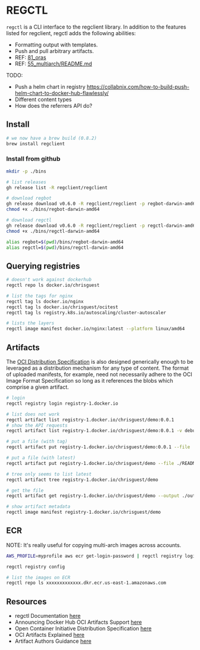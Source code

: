 # REGCTL

`regctl` is a CLI interface to the regclient library. In addition to the features listed for regclient, regctl adds the following abilities:

* Formatting output with templates.
* Push and pull arbitrary artifacts.
* REF: [81_oras](../81_oras/README.md)  
* REF: [55_multiarch/README.md](../55_multiarch/README.md)

TODO:

* Push a helm chart in registry https://collabnix.com/how-to-build-push-helm-chart-to-docker-hub-flawlessly/
* Different content types
* How does the referrers API do?

## Install

```sh
# we now have a brew build (0.8.2)
brew install regclient
```

### Install from github

```sh
mkdir -p ./bins

# list releases
gh release list -R regclient/regclient   

# download regbot
gh release download v0.6.0 -R regclient/regclient -p regbot-darwin-amd64 --output ./bins/regbot-darwin-amd64
chmod +x ./bins/regbot-darwin-amd64

# download regctl
gh release download v0.6.0 -R regclient/regclient -p regctl-darwin-amd64 --output ./bins/regctl-darwin-amd64
chmod +x ./bins/regctl-darwin-amd64

alias regbot=$(pwd)/bins/regbot-darwin-amd64
alias regctl=$(pwd)/bins/regctl-darwin-amd64
```

## Querying registries

```sh
# doesn't work against dockerhub
regctl repo ls docker.io/chrisguest

# list the tags for nginx
regctl tag ls docker.io/nginx
regctl tag ls docker.io/chrisguest/ocitest
regctl tag ls registry.k8s.io/autoscaling/cluster-autoscaler

# lists the layers 
regctl image manifest docker.io/nginx:latest --platform linux/amd64
```

## Artifacts

The [OCI Distribution Specification](https://github.com/opencontainers/distribution-spec/blob/main/README.md) is also designed generically enough to be leveraged as a distribution mechanism for any type of content. The format of uploaded manifests, for example, need not necessarily adhere to the OCI Image Format Specification so long as it references the blobs which comprise a given artifact.

```sh
# login
regctl registry login registry-1.docker.io

# list does not work
regctl artifact list registry-1.docker.io/chrisguest/demo:0.0.1
# show the API requests
regctl artifact list registry-1.docker.io/chrisguest/demo:0.0.1 -v debug

# put a file (with tag)
regctl artifact put registry-1.docker.io/chrisguest/demo:0.0.1 --file ./README.md

# put a file (with latest)
regctl artifact put registry-1.docker.io/chrisguest/demo --file ./README.md --artifact-type application/vnd.oci.readme.md

# tree only seems to list latest
regctl artifact tree registry-1.docker.io/chrisguest/demo

# get the file
regctl artifact get registry-1.docker.io/chrisguest/demo --output ./out 

# show artifact metadata
regctl image manifest registry-1.docker.io/chrisguest/demo

```

## ECR

NOTE: It's really useful for copying multi-arch images across accounts.

```sh
AWS_PROFILE=myprofile aws ecr get-login-password | regctl registry login --pass-stdin --user AWS  xxxxxxxxxxxxx.dkr.ecr.us-east-1.amazonaws.com

regctl registry config

# list the images on ECR
regctl repo ls xxxxxxxxxxxxx.dkr.ecr.us-east-1.amazonaws.com


```

## Resources

* regctl Documentation [here](https://github.com/regclient/regclient/blob/main/docs/regctl.md)  
* Announcing Docker Hub OCI Artifacts Support [here](https://www.docker.com/blog/announcing-docker-hub-oci-artifacts-support/)  
* Open Container Initiative Distribution Specification [here](https://github.com/opencontainers/distribution-spec/blob/main/spec.md#api)  
* OCI Artifacts Explained [here](https://dlorenc.medium.com/oci-artifacts-explained-8f4a77945c13)  
* Artifact Authors Guidance [here](https://github.com/opencontainers/artifacts/blob/main/artifact-authors.md)  
